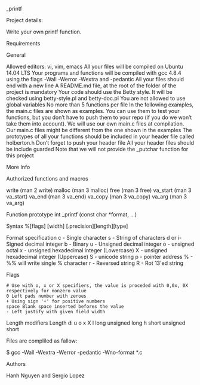 _printf 

Project details:

Write your own printf function.

Requirements

General

Allowed editors: vi, vim, emacs
All your files will be compiled on Ubuntu 14.04 LTS
Your programs and functions will be compiled with gcc 4.8.4 using the flags -Wall -Werror -Wextra and -pedantic
All your files should end with a new line
A README.md file, at the root of the folder of the project is mandatory
Your code should use the Betty style. It will be checked using betty-style.pl and betty-doc.pl
You are not allowed to use global variables
No more than 5 functions per file
In the following examples, the main.c files are shown as examples. You can use them to test your functions, but you don’t have to push them to your repo (if you do we won’t take them into account). We will use our own main.c files at compilation. Our main.c files might be different from the one shown in the examples
The prototypes of all your functions should be included in your header file called holberton.h
Don’t forget to push your header file
All your header files should be include guarded
Note that we will not provide the _putchar function for this project

More Info

Authorized functions and macros

write (man 2 write)
malloc (man 3 malloc)
free (man 3 free)
va_start (man 3 va_start)
va_end (man 3 va_end)
va_copy (man 3 va_copy)
va_arg (man 3 va_arg)

Function prototype 
int _printf (const char *format, ...)

Syntax 
%[flags] [width] [.precision][length][type]

Format specification
	c - Single character
	s - String of characters
	d or i- Signed decimal integer
	b - Binary
	u - Unsigned decimal integer
	o - unsigned octal
	x - unsigned hexadecimal integer (Lowercase)
	X - unsigned hexadecimal integer (Uppercase)
	S - unicode string
	p - pointer address
	% - %% will write single % character
	r - Reversed string
	R - Rot 13'ed string

Flags

	# Use with o, x or X specifiers, the value is proceded with 0,0x, 0X respectively for nonzero value
	0 Left pads number with zeroes
	+ Using sign '+' for positive numbers
	space Blank space inserted befores the value
	- Left justify with given field width

Length modifiers
	Length 	di	u o x X
	l	long 	unsigned long
	h 	short 	unsigned short

	

Files are compliled as fallow:

$ gcc -Wall -Wextra -Werror -pedantic -Wno-format *.c


Authors

Hanh Nguyen and Sergio Lopez





